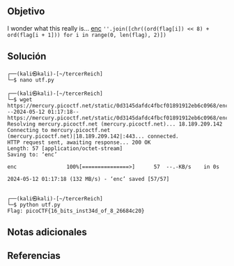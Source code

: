 ## Objetivo
I wonder what this really is... [enc](https://mercury.picoctf.net/static/0d3145dafdc4fbcf01891912eb6c0968/enc) `''.join([chr((ord(flag[i]) << 8) + ord(flag[i + 1])) for i in range(0, len(flag), 2)])`
## Solución
```
┌──(kali㉿kali)-[~/tercerReich]
└─$ nano utf.py                
                                                                           
┌──(kali㉿kali)-[~/tercerReich]
└─$ wget https://mercury.picoctf.net/static/0d3145dafdc4fbcf01891912eb6c0968/enc                
--2024-05-12 01:17:18--  https://mercury.picoctf.net/static/0d3145dafdc4fbcf01891912eb6c0968/enc
Resolving mercury.picoctf.net (mercury.picoctf.net)... 18.189.209.142
Connecting to mercury.picoctf.net (mercury.picoctf.net)|18.189.209.142|:443... connected.
HTTP request sent, awaiting response... 200 OK
Length: 57 [application/octet-stream]
Saving to: ‘enc’

enc                100%[===============>]      57  --.-KB/s    in 0s      

2024-05-12 01:17:18 (132 MB/s) - ‘enc’ saved [57/57]

                                                                           
┌──(kali㉿kali)-[~/tercerReich]
└─$ python utf.py     
Flag: picoCTF{16_bits_inst34d_of_8_26684c20}

```
## Notas adicionales
## Referencias